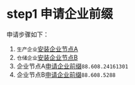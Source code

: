 # step1 申请企业前缀

申请步骤如下：
1. `生产企业`[安装企业节点A](../3-develop-env/idhub-install.md)
2. `仓储企业`[安装企业节点B](../3-develop-env/idhub-install.md)
3. 企业节点A[申请企业前缀](../3-apply-prefix/introduce.md)`88.608.24161301`
4. 企业节点B[申请企业前缀](../3-apply-prefix/introduce.md)`88.608.5288`
